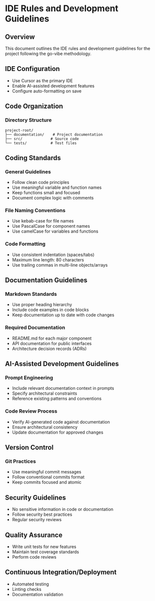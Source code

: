 # IDE Rules and Development Guidelines

## Overview
This document outlines the IDE rules and development guidelines for the project following the go-vibe methodology.

## IDE Configuration
- Use Cursor as the primary IDE
- Enable AI-assisted development features
- Configure auto-formatting on save

## Code Organization
### Directory Structure
```
project-root/
├── documentation/    # Project documentation
├── src/             # Source code
└── tests/           # Test files
```

## Coding Standards
### General Guidelines
- Follow clean code principles
- Use meaningful variable and function names
- Keep functions small and focused
- Document complex logic with comments

### File Naming Conventions
- Use kebab-case for file names
- Use PascalCase for component names
- Use camelCase for variables and functions

### Code Formatting
- Use consistent indentation (spaces/tabs)
- Maximum line length: 80 characters
- Use trailing commas in multi-line objects/arrays

## Documentation Guidelines
### Markdown Standards
- Use proper heading hierarchy
- Include code examples in code blocks
- Keep documentation up to date with code changes

### Required Documentation
- README.md for each major component
- API documentation for public interfaces
- Architecture decision records (ADRs)

## AI-Assisted Development Guidelines
### Prompt Engineering
- Include relevant documentation context in prompts
- Specify architectural constraints
- Reference existing patterns and conventions

### Code Review Process
- Verify AI-generated code against documentation
- Ensure architectural consistency
- Update documentation for approved changes

## Version Control
### Git Practices
- Use meaningful commit messages
- Follow conventional commits format
- Keep commits focused and atomic

## Security Guidelines
- No sensitive information in code or documentation
- Follow security best practices
- Regular security reviews

## Quality Assurance
- Write unit tests for new features
- Maintain test coverage standards
- Perform code reviews

## Continuous Integration/Deployment
- Automated testing
- Linting checks
- Documentation validation 